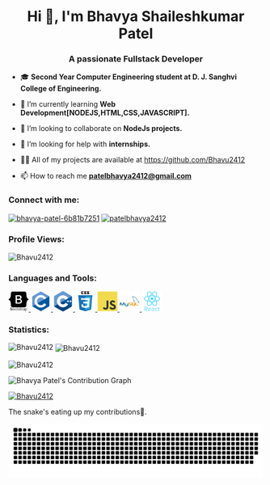 <h1 align="center">Hi 👋, I'm Bhavya Shaileshkumar Patel</h1>
<h3 align="center">A passionate Fullstack Developer</h3>

- 🎓 **Second Year Computer Engineering student at D. J. Sanghvi College of Engineering.**

- 🌱 I’m currently learning **Web Development[NODEJS,HTML,CSS,JAVASCRIPT].**

- 👯 I’m looking to collaborate on **NodeJs projects.**

- 🤝 I’m looking for help with **internships.**

- 👨‍💻 All of my projects are available at https://github.com/Bhavu2412

- 📫 How to reach me **patelbhavya2412@gmail.com**

<h3 align="left">Connect with me:</h3>
<p align="left">
<a href="https://www.linkedin.com/in/bhavya-patel-6b81b7251" target="blank"><img align="center" src="https://raw.githubusercontent.com/rahuldkjain/github-profile-readme-generator/master/src/images/icons/Social/linked-in-alt.svg" alt="bhavya-patel-6b81b7251" height="30" width="40" /></a>
<a href="https://instagram.com/patelbhavya2412" target="blank"><img align="center" src="https://raw.githubusercontent.com/rahuldkjain/github-profile-readme-generator/master/src/images/icons/Social/instagram.svg" alt="patelbhavya2412" height="30" width="40" /></a>
</p>
<h3 align="left">Profile Views:</h3>
<p align="left"> <img src="https://komarev.com/ghpvc/?username=Bhavu2412&label=Profile%20views&color=0e75b6&style=flat" alt="Bhavu2412" /> </p>

<h3 align="left">Languages and Tools:</h3>
<p align="left"> <a href="https://getbootstrap.com" target="_blank" rel="noreferrer"> <img src="https://raw.githubusercontent.com/devicons/devicon/master/icons/bootstrap/bootstrap-plain-wordmark.svg" alt="bootstrap" width="40" height="40"/> </a> <a href="https://www.cprogramming.com/" target="_blank" rel="noreferrer"> <img src="https://raw.githubusercontent.com/devicons/devicon/master/icons/c/c-original.svg" alt="c" width="40" height="40"/> </a> <a href="https://www.w3schools.com/cpp/" target="_blank" rel="noreferrer"> <img src="https://raw.githubusercontent.com/devicons/devicon/master/icons/cplusplus/cplusplus-original.svg" alt="cplusplus" width="40" height="40"/> </a> <a href="https://www.w3schools.com/css/" target="_blank" rel="noreferrer"> <img src="https://raw.githubusercontent.com/devicons/devicon/master/icons/css3/css3-original-wordmark.svg" alt="css3" width="40" height="40"/> </a> <a href="https://flask.palletsprojects.com/" target="_blank" rel="noreferrer">  <a href="https://www.w3.org/html/" target="_blank" rel="noreferrer">  </a> <a href="https://developer.mozilla.org/en-US/docs/Web/JavaScript" target="_blank" rel="noreferrer"> <img src="https://raw.githubusercontent.com/devicons/devicon/master/icons/javascript/javascript-original.svg" alt="javascript" width="40" height="40"/> </a> <a href="https://www.mysql.com/" target="_blank" rel="noreferrer"> <img src="https://raw.githubusercontent.com/devicons/devicon/master/icons/mysql/mysql-original-wordmark.svg" alt="mysql" width="40" height="40"/> </a>  <a href="https://reactjs.org/" target="_blank" rel="noreferrer"> <img src="https://raw.githubusercontent.com/devicons/devicon/master/icons/react/react-original-wordmark.svg" alt="react" width="40" height="40"/> </a> 

<h3 align="left">Statistics:</h3>

<p class="dark"><img align="left" src="https://github-readme-stats.vercel.app/api/top-langs?username=Bhavu2412&show_icons=true&locale=en&layout=compact&theme=blueberry" alt="Bhavu2412" /></p>

<p class="dark">&nbsp;<img align="center" src="https://github-readme-stats.vercel.app/api?username=Bhavu2412&show_icons=true&locale=en&layout=compact&theme=blueberry" alt="Bhavu2412" /></p>

<p class="dark"><img align="center" src="https://github-readme-streak-stats.herokuapp.com/?user=Bhavu2412&locale=en&layout=compact&theme=blueberry" alt="Bhavu2412" /></p>

![Bhavya Patel's Contribution Graph](https://github-readme-activity-graph.cyclic.app/graph?username=Bhavu2412&theme=react)

 <p align="left">
  <a href="https://github.com/ryo-ma/github-profile-trophy">
    <img src="https://github-profile-trophy.vercel.app/?username=Bhavu2412&theme=onedark" alt="Bhavu2412">
  </a>
</p> 

The snake's eating up my contributions🐍.
<p align="center">
  <img  src="https://raw.githubusercontent.com/Elanza-48/Elanza-48/main/resources/img/github-contribution-grid-snake.svg"
    alt="example" />
</p>
<br>

<p align="left"> <a href="https://twitter.com/" target="blank"><img
      src="https://img.shields.io/twitter/follow/?logo=twitter&style=for-the-badge&theme=nightowl" alt="" /></a> </p>

